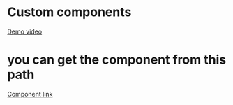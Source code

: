 # Custom components

[Demo video](./examples/demo.mov)

# you can get the component from this path

[Component link](https://github.com/YugBhanushali/custom-components/blob/main/src/components/Files.tsx)
